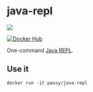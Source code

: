 # java-repl

[![](https://imagelayers.io/badge/passy/java-repl:latest.svg)](https://imagelayers.io/?images=passy/java-repl:latest)

[![Docker Hub](http://dockeri.co/image/passy/java-repl)](https://registry.hub.docker.com/u/passy/java-repl/)

One-command [Java REPL](https://github.com/albertlatacz/java-repl).

## Use it

`docker run -it passy/java-repl`
